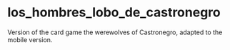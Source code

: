 # los_hombres_lobo_de_castronegro
Version of the card game the werewolves of Castronegro, adapted to the mobile version.
